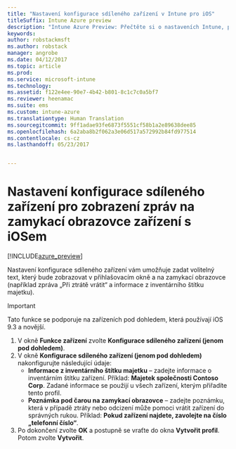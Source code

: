 ```yaml
---
title: "Nastavení konfigurace sdíleného zařízení v Intune pro iOS"
titleSuffix: Intune Azure preview
description: "Intune Azure Preview: Přečtěte si o nastaveních Intune, pomocí kterých můžete zobrazit informace na zamykací obrazovce zařízení s iOSem."
keywords: 
author: robstackmsft
ms.author: robstack
manager: angrobe
ms.date: 04/12/2017
ms.topic: article
ms.prod: 
ms.service: microsoft-intune
ms.technology: 
ms.assetid: f122e4ee-90e7-4b42-b801-8c1c7c0a5bf7
ms.reviewer: heenamac
ms.suite: ems
ms.custom: intune-azure
ms.translationtype: Human Translation
ms.sourcegitcommit: 9ff1adae93fe6873f5551cf58b1a2e89638dee85
ms.openlocfilehash: 6a2aba8b2f062a3e06d517a572992b84fd977514
ms.contentlocale: cs-cz
ms.lasthandoff: 05/23/2017


---
```


# <a name="shared-device-configuration-settings-to-display-messages-on-the-ios-device-lock-screen"></a>Nastavení konfigurace sdíleného zařízení pro zobrazení zpráv na zamykací obrazovce zařízení s iOSem

[!INCLUDE[azure_preview](./includes/azure_preview.md)]

Nastavení konfigurace sdíleného zařízení vám umožňuje zadat volitelný text, který bude zobrazovat v přihlašovacím okně a na zamykací obrazovce (například zpráva „Při ztrátě vrátit“ a informace z inventárního štítku majetku). 

>[!IMPORTANT]
> Tato funkce se podporuje na zařízeních pod dohledem, která používají iOS 9.3 a novější.

1. V okně **Funkce zařízení** zvolte **Konfigurace sdíleného zařízení (jenom pod dohledem)**.
2. V okně **Konfigurace sdíleného zařízení (jenom pod dohledem)** nakonfigurujte následující údaje:
    - **Informace z inventárního štítku majetku** – zadejte informace o inventárním štítku zařízení. Příklad: **Majetek společnosti Contoso Corp**. Zadané informace se použijí u všech zařízení, kterým přiřadíte tento profil.
    - **Poznámka pod čarou na zamykací obrazovce** – zadejte poznámku, která v případě ztráty nebo odcizení může pomoci vrátit zařízení do správných rukou. Příklad: **Pokud zařízení najdete, zavolejte na číslo „telefonní číslo“**.
3. Po dokončení zvolte **OK** a postupně se vraťte do okna **Vytvořit profil**. Potom zvolte **Vytvořit**. 

